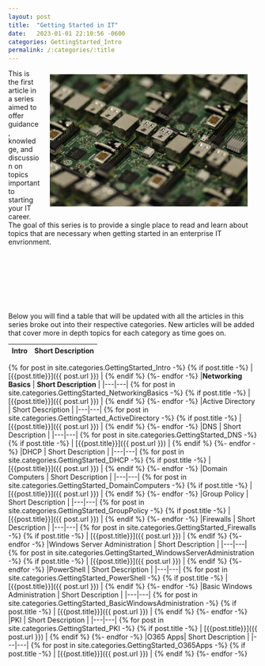 ```yaml
---
layout: post
title:  "Getting Started in IT"
date:   2023-01-01 22:10:56 -0600
categories: GettingStarted_Intro
permalink: /:categories/:title
---
```


<div style="float: right"><img src="/assets/usb-g1939b3231_1920.jpg" width="400" hspace= "20px" vspace="10px" /></div>



This is the first article in a series aimed to offer guidance, knowledge, and discussion on topics important to starting your IT career. The goal of this series is to provide a single place to read and learn about topics that are necessary when getting started in an enterprise IT envrionment.


\
\
\
\
\
\
\
Below you will find a table that will be updated with all the articles in this series broke out into their respective categories. New articles will be added that cover more in depth topics for each category as time goes on.



|**Intro** | **Short Description** |
|---|---|
{% for post in site.categories.GettingStarted_Intro -%}
{% if post.title -%}
| [{{post.title}}]({{ post.url }}) |
{% endif %}
{%- endfor -%}
|**Networking Basics** | **Short Description** |
|---|---|
{% for post in site.categories.GettingStarted_NetworkingBasics -%}
{% if post.title -%}
| [{{post.title}}]({{ post.url }}) |
{% endif %}
{%- endfor -%}
|Active Directory | Short Description |
|---|---|
{% for post in site.categories.GettingStarted_ActiveDirectory -%}
{% if post.title -%}
| [{{post.title}}]({{ post.url }}) |
{% endif %}
{%- endfor -%}
|DNS | Short Description |
|---|---|
{% for post in site.categories.GettingStarted_DNS -%}
{% if post.title -%}
| [{{post.title}}]({{ post.url }}) |
{% endif %}
{%- endfor -%}
|DHCP | Short Description |
|---|---|
{% for post in site.categories.GettingStarted_DHCP -%}
{% if post.title -%}
| [{{post.title}}]({{ post.url }}) |
{% endif %}
{%- endfor -%}
|Domain Computers | Short Description |
|---|---|
{% for post in site.categories.GettingStarted_DomainComputers -%}
{% if post.title -%}
| [{{post.title}}]({{ post.url }}) |
{% endif %}
{%- endfor -%}
|Group Policy | Short Description |
|---|---|
{% for post in site.categories.GettingStarted_GroupPolicy -%}
{% if post.title -%}
| [{{post.title}}]({{ post.url }}) |
{% endif %}
{%- endfor -%}
|Firewalls | Short Description |
|---|---|
{% for post in site.categories.GettingStarted_Firewalls -%}
{% if post.title -%}
| [{{post.title}}]({{ post.url }}) |
{% endif %}
{%- endfor -%}
|Windows Server Administration | Short Description |
|---|---|
{% for post in site.categories.GettingStarted_WindowsServerAdministration -%}
{% if post.title -%}
| [{{post.title}}]({{ post.url }}) |
{% endif %}
{%- endfor -%}
|PowerShell | Short Description |
|---|---|
{% for post in site.categories.GettingStarted_PowerShell -%}
{% if post.title -%}
| [{{post.title}}]({{ post.url }}) |
{% endif %}
{%- endfor -%}
|Basic Windows Administration | Short Description |
|---|---|
{% for post in site.categories.GettingStarted_BasicWindowsAdministration -%}
{% if post.title -%}
| [{{post.title}}]({{ post.url }}) |
{% endif %}
{%- endfor -%}
|PKI | Short Description |
|---|---|
{% for post in site.categories.GettingStarted_PKI -%}
{% if post.title -%}
| [{{post.title}}]({{ post.url }}) |
{% endif %}
{%- endfor -%}
|O365 Apps| Short Description |
|---|---|
{% for post in site.categories.GettingStarted_O365Apps -%}
{% if post.title -%}
| [{{post.title}}]({{ post.url }}) |
{% endif %}
{%- endfor -%}









